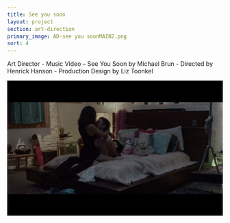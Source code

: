```yaml
---
title: See you soon
layout: project
section: art-direction
primary_image: AD-see you soonMAIN2.png
sort: 4
---
```


Art Director - Music Video – See You Soon by Michael Brun - Directed by Henrick Hanson - Production Design by Liz Toonkel

![See you soon Music Video](/img/art-direction/AD-Seeyousoon3.png)
